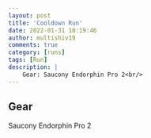 ```yaml
---
layout: post
title: 'Cooldown Run'
date: 2022-01-31 10:19:46
author: multishiv19
comments: true
category: [runs]
tags: [Run]
description: |
    Gear: Saucony Endorphin Pro 2<br/>
---
```


## Gear
Saucony Endorphin Pro 2



<div width='100%' class='strava-embed-placeholder' data-embed-type='activity' data-embed-id='6607480110'></div>
<script src='https://strava-embeds.com/embed.js'></script>

